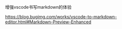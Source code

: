 
增强vscode书写markdown的体验

https://blog.bugimg.com/works/vscode-to-markdown-editor.html#Markdown-Preview-Enhanced